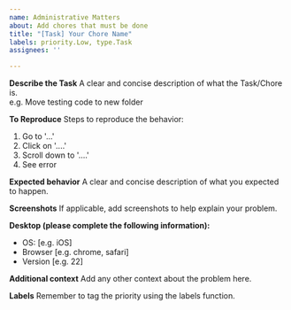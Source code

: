 ```yaml
---
name: Administrative Matters
about: Add chores that must be done
title: "[Task] Your Chore Name"
labels: priority.Low, type.Task
assignees: ''

---
```


**Describe the Task**
A clear and concise description of what the Task/Chore is.  
e.g. Move testing code to new folder

**To Reproduce**
Steps to reproduce the behavior:
1. Go to '...'
2. Click on '....'
3. Scroll down to '....'
4. See error

**Expected behavior**
A clear and concise description of what you expected to happen.

**Screenshots**
If applicable, add screenshots to help explain your problem.

**Desktop (please complete the following information):**
 - OS: [e.g. iOS]
 - Browser [e.g. chrome, safari]
 - Version [e.g. 22]

**Additional context**
Add any other context about the problem here.

**Labels**
Remember to tag the priority using the labels function.
